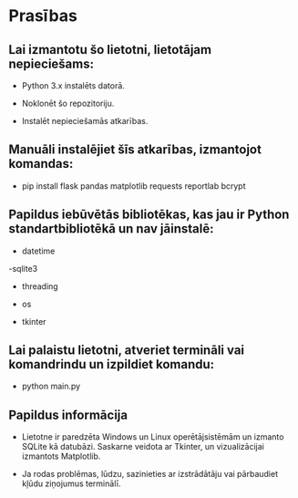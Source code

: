 # Prasības

## Lai izmantotu šo lietotni, lietotājam nepieciešams:

- Python 3.x instalēts datorā.

- Noklonēt šo repozitoriju.

- Instalēt nepieciešamās atkarības.



## Manuāli instalējiet šīs atkarības, izmantojot komandas:

- pip install flask pandas matplotlib requests reportlab bcrypt

## Papildus iebūvētās bibliotēkas, kas jau ir Python standartbibliotēkā un nav jāinstalē:
- datetime

-sqlite3

- threading

- os

- tkinter

## Lai palaistu lietotni, atveriet termināli vai komandrindu un izpildiet komandu:

- python main.py


## Papildus informācija

- Lietotne ir paredzēta Windows un Linux operētājsistēmām un izmanto SQLite kā datubāzi. Saskarne veidota ar Tkinter, un vizualizācijai izmantots Matplotlib.

- Ja rodas problēmas, lūdzu, sazinieties ar izstrādātāju vai pārbaudiet kļūdu ziņojumus terminālī.

